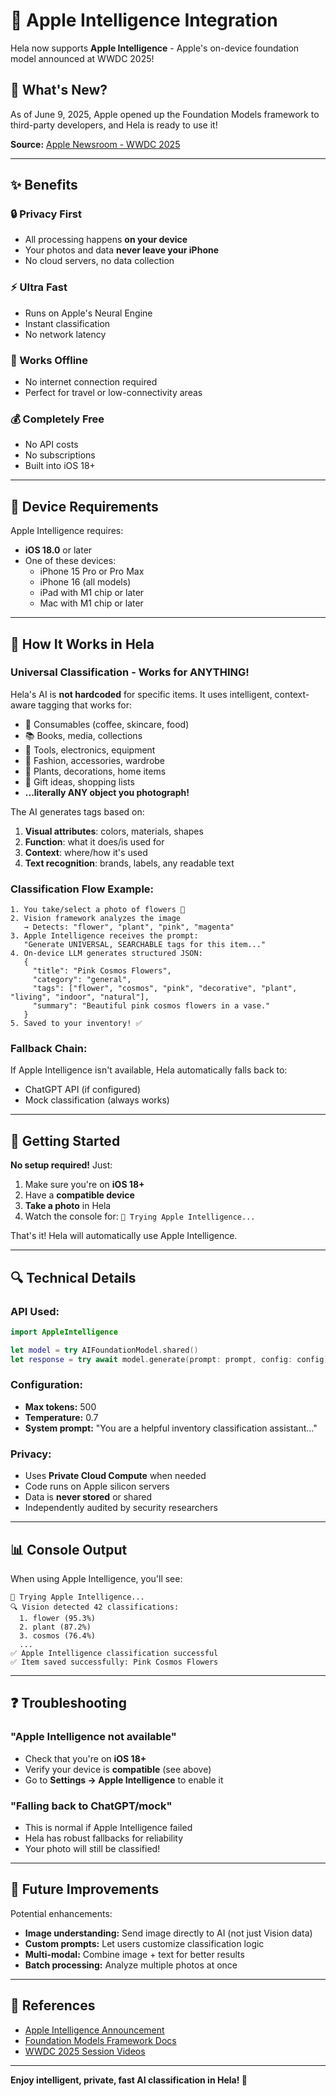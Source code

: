 # 🍎 Apple Intelligence Integration

Hela now supports **Apple Intelligence** - Apple's on-device foundation model announced at WWDC 2025!

## 🎉 What's New?

As of June 9, 2025, Apple opened up the Foundation Models framework to third-party developers, and Hela is ready to use it!

**Source:** [Apple Newsroom - WWDC 2025](https://www.apple.com/newsroom/2025/06/apple-intelligence-gets-even-more-powerful-with-new-capabilities-across-apple-devices/)

---

## ✨ Benefits

### **🔒 Privacy First**
- All processing happens **on your device**
- Your photos and data **never leave your iPhone**
- No cloud servers, no data collection

### **⚡ Ultra Fast**
- Runs on Apple's Neural Engine
- Instant classification
- No network latency

### **📡 Works Offline**
- No internet connection required
- Perfect for travel or low-connectivity areas

### **💰 Completely Free**
- No API costs
- No subscriptions
- Built into iOS 18+

---

## 📱 Device Requirements

Apple Intelligence requires:
- **iOS 18.0** or later
- One of these devices:
  - iPhone 15 Pro or Pro Max
  - iPhone 16 (all models)
  - iPad with M1 chip or later
  - Mac with M1 chip or later

---

## 🔧 How It Works in Hela

### **Universal Classification - Works for ANYTHING!**

Hela's AI is **not hardcoded** for specific items. It uses intelligent, context-aware tagging that works for:
- 🛒 Consumables (coffee, skincare, food)
- 📚 Books, media, collections
- 🔧 Tools, electronics, equipment
- 👕 Fashion, accessories, wardrobe
- 🌱 Plants, decorations, home items
- 🎁 Gift ideas, shopping lists
- **...literally ANY object you photograph!**

The AI generates tags based on:
1. **Visual attributes**: colors, materials, shapes
2. **Function**: what it does/is used for
3. **Context**: where/how it's used
4. **Text recognition**: brands, labels, any readable text

### **Classification Flow Example:**

```
1. You take/select a photo of flowers 🌸
2. Vision framework analyzes the image
   → Detects: "flower", "plant", "pink", "magenta"
3. Apple Intelligence receives the prompt:
   "Generate UNIVERSAL, SEARCHABLE tags for this item..."
4. On-device LLM generates structured JSON:
   {
     "title": "Pink Cosmos Flowers",
     "category": "general",
     "tags": ["flower", "cosmos", "pink", "decorative", "plant", "living", "indoor", "natural"],
     "summary": "Beautiful pink cosmos flowers in a vase."
   }
5. Saved to your inventory! ✅
```

### **Fallback Chain:**

If Apple Intelligence isn't available, Hela automatically falls back to:
- ChatGPT API (if configured)
- Mock classification (always works)

---

## 🚀 Getting Started

**No setup required!** Just:

1. Make sure you're on **iOS 18+**
2. Have a **compatible device**
3. **Take a photo** in Hela
4. Watch the console for: `🍎 Trying Apple Intelligence...`

That's it! Hela will automatically use Apple Intelligence.

---

## 🔍 Technical Details

### **API Used:**

```swift
import AppleIntelligence

let model = try AIFoundationModel.shared()
let response = try await model.generate(prompt: prompt, config: config)
```

### **Configuration:**
- **Max tokens:** 500
- **Temperature:** 0.7
- **System prompt:** "You are a helpful inventory classification assistant..."

### **Privacy:**
- Uses **Private Cloud Compute** when needed
- Code runs on Apple silicon servers
- Data is **never stored** or shared
- Independently audited by security researchers

---

## 📊 Console Output

When using Apple Intelligence, you'll see:

```
🍎 Trying Apple Intelligence...
🔍 Vision detected 42 classifications:
  1. flower (95.3%)
  2. plant (87.2%)
  3. cosmos (76.4%)
  ...
✅ Apple Intelligence classification successful
✅ Item saved successfully: Pink Cosmos Flowers
```

---

## ❓ Troubleshooting

### "Apple Intelligence not available"
- Check that you're on **iOS 18+**
- Verify your device is **compatible** (see above)
- Go to **Settings → Apple Intelligence** to enable it

### "Falling back to ChatGPT/mock"
- This is normal if Apple Intelligence failed
- Hela has robust fallbacks for reliability
- Your photo will still be classified!

---

## 🔮 Future Improvements

Potential enhancements:
- **Image understanding:** Send image directly to AI (not just Vision data)
- **Custom prompts:** Let users customize classification logic
- **Multi-modal:** Combine image + text for better results
- **Batch processing:** Analyze multiple photos at once

---

## 📖 References

- [Apple Intelligence Announcement](https://www.apple.com/newsroom/2025/06/apple-intelligence-gets-even-more-powerful-with-new-capabilities-across-apple-devices/)
- [Foundation Models Framework Docs](https://developer.apple.com/documentation/AppleIntelligence)
- [WWDC 2025 Session Videos](https://developer.apple.com/wwdc25/)

---

**Enjoy intelligent, private, fast AI classification in Hela! 🎉**

